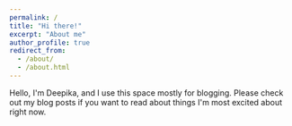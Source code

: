 ```yaml
---	
permalink: /	
title: "Hi there!"	
excerpt: "About me"	
author_profile: true	
redirect_from: 	
  - /about/	
  - /about.html	
---	
```



Hello, I'm Deepika, and I use this space mostly for blogging. Please check out my blog posts if you want to read about things I'm most excited about right now.

